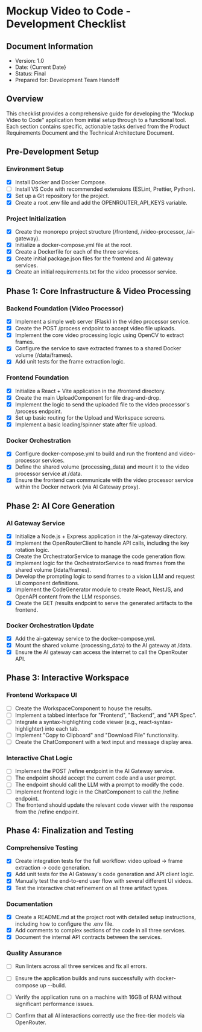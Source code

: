 # Mockup Video to Code - Development Checklist

## Document Information

- Version: 1.0
- Date: {Current Date}
- Status: Final
- Prepared for: Development Team Handoff

## Overview

This checklist provides a comprehensive guide for developing the "Mockup Video to Code" application from initial setup through to a functional tool. Each section contains specific, actionable tasks derived from the Product Requirements Document and the Technical Architecture Document.

## Pre-Development Setup

### Environment Setup

- [x] Install Docker and Docker Compose.
- [ ] Install VS Code with recommended extensions (ESLint, Prettier, Python).
- [x] Set up a Git repository for the project.
- [x] Create a root .env file and add the OPENROUTER_API_KEYS variable.

### Project Initialization

- [x] Create the monorepo project structure (/frontend, /video-processor, /ai-gateway).
- [x] Initialize a docker-compose.yml file at the root.
- [x] Create a Dockerfile for each of the three services.
- [x] Create initial package.json files for the frontend and AI gateway services.
- [x] Create an initial requirements.txt for the video processor service.

## Phase 1: Core Infrastructure & Video Processing

### Backend Foundation (Video Processor)

- [x] Implement a simple web server (Flask) in the video processor service.
- [x] Create the POST /process endpoint to accept video file uploads.
- [x] Implement the core video processing logic using OpenCV to extract frames.
- [x] Configure the service to save extracted frames to a shared Docker volume (/data/frames).
- [x] Add unit tests for the frame extraction logic.

### Frontend Foundation

- [x] Initialize a React + Vite application in the /frontend directory.
- [x] Create the main UploadComponent for file drag-and-drop.
- [x] Implement the logic to send the uploaded file to the video processor's /process endpoint.
- [x] Set up basic routing for the Upload and Workspace screens.
- [x] Implement a basic loading/spinner state after file upload.

### Docker Orchestration

- [x] Configure docker-compose.yml to build and run the frontend and video-processor services.
- [x] Define the shared volume (processing_data) and mount it to the video processor service at /data.
- [x] Ensure the frontend can communicate with the video processor service within the Docker network (via AI Gateway proxy).

## Phase 2: AI Core Generation

### AI Gateway Service

- [x] Initialize a Node.js + Express application in the /ai-gateway directory.
- [x] Implement the OpenRouterClient to handle API calls, including the key rotation logic.
- [x] Create the OrchestratorService to manage the code generation flow.
- [x] Implement logic for the OrchestratorService to read frames from the shared volume (/data/frames).
- [x] Develop the prompting logic to send frames to a vision LLM and request UI component definitions.
- [x] Implement the CodeGenerator module to create React, NestJS, and OpenAPI content from the LLM responses.
- [x] Create the GET /results endpoint to serve the generated artifacts to the frontend.

### Docker Orchestration Update

- [x] Add the ai-gateway service to the docker-compose.yml.
- [x] Mount the shared volume (processing_data) to the AI gateway at /data.
- [x] Ensure the AI gateway can access the internet to call the OpenRouter API.

## Phase 3: Interactive Workspace

### Frontend Workspace UI

- [ ] Create the WorkspaceComponent to house the results.
- [ ] Implement a tabbed interface for "Frontend", "Backend", and "API Spec".
- [ ] Integrate a syntax-highlighting code viewer (e.g., react-syntax-highlighter) into each tab.
- [ ] Implement "Copy to Clipboard" and "Download File" functionality.
- [ ] Create the ChatComponent with a text input and message display area.

### Interactive Chat Logic

- [ ] Implement the POST /refine endpoint in the AI Gateway service.
- [ ] The endpoint should accept the current code and a user prompt.
- [ ] The endpoint should call the LLM with a prompt to modify the code.
- [ ] Implement frontend logic in the ChatComponent to call the /refine endpoint.
- [ ] The frontend should update the relevant code viewer with the response from the /refine endpoint.

## Phase 4: Finalization and Testing

### Comprehensive Testing

- [x] Create integration tests for the full workflow: video upload -> frame extraction -> code generation.
- [x] Add unit tests for the AI Gateway's code generation and API client logic.
- [x] Manually test the end-to-end user flow with several different UI videos.
- [x] Test the interactive chat refinement on all three artifact types.

### Documentation

- [x] Create a README.md at the project root with detailed setup instructions, including how to configure the .env file.
- [x] Add comments to complex sections of the code in all three services.
- [x] Document the internal API contracts between the services.

### Quality Assurance

- [ ] Run linters across all three services and fix all errors.
- [ ] Ensure the application builds and runs successfully with docker-compose up --build.
- [ ] Verify the application runs on a machine with 16GB of RAM without significant performance issues.
- [ ] Confirm that all AI interactions correctly use the free-tier models via OpenRouter.

